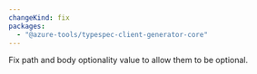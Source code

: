 ```yaml
---
changeKind: fix
packages:
  - "@azure-tools/typespec-client-generator-core"
---
```


Fix path and body optionality value to allow them to be optional.